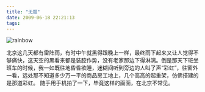```yaml
---
title: "无题"
date: 2009-06-18 22:21:13
tags:
---
```


![rainbow](../../../images/2009/06/rainbow.jpg "rainbow") 

北京这几天都有雷阵雨，有时中午就黑得跟晚上一样，最终雨下起来又让人觉得不够痛快，这天空的黑看来都是装腔作势，没有老家那边下得淋漓。倒是那天下班坐班车的时候，我一如既往地昏昏欲睡，迷糊间听到旁边的人叫了声“彩虹”，往窗外一看，远处那不知道多少万一平的商品房工地上，几个高高的起重架，仿佛搭建的是那道彩虹。 随手用手机拍了一下，毕竟这样的画面，在北京不常见。
